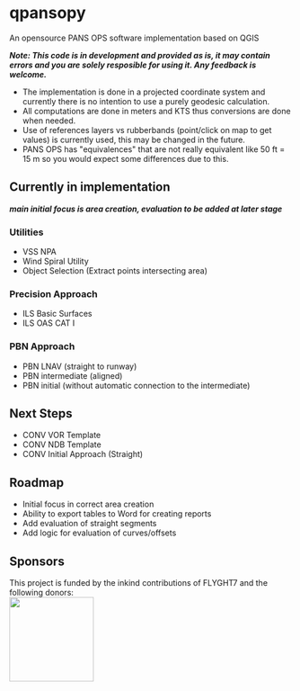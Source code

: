 # qpansopy
An opensource PANS OPS software implementation based on QGIS

***Note: This code is in development and provided as is, it may contain errors and you are solely resposible for using it. Any feedback is welcome.***

* The implementation is done in a projected coordinate system and currently there is no intention to use a purely geodesic calculation.  
* All computations are done in meters and KTS thus conversions are done when needed.
* Use of references layers vs rubberbands (point/click on map to get values) is currently used, this may be changed in the future.
* PANS OPS has "equivalences" that are not really equivalent like 50 ft = 15 m so you would expect some differences due to this.

## Currently in implementation
***main initial focus is area creation, evaluation to be added at later stage***

### Utilities 
- VSS NPA
- Wind Spiral Utility
- Object Selection (Extract points intersecting area)
### Precision Approach
- ILS Basic Surfaces
- ILS OAS CAT I
### PBN Approach
- PBN LNAV (straight to runway)
- PBN intermediate (aligned)
- PBN initial (without automatic connection to the intermediate)

## Next Steps 
- CONV VOR Template
- CONV NDB Template
- CONV Initial Approach (Straight)

## Roadmap
- Initial focus in correct area creation
- Ability to export tables to Word for creating reports
- Add evaluation of straight segments
- Add logic for evaluation of curves/offsets

## Sponsors
This project is funded by the inkind contributions of FLYGHT7 and the following donors:  
<img src="https://github.com/user-attachments/assets/91fcad9c-cc35-48c0-b333-a2fb7f39bd10" width="150" height="150">

